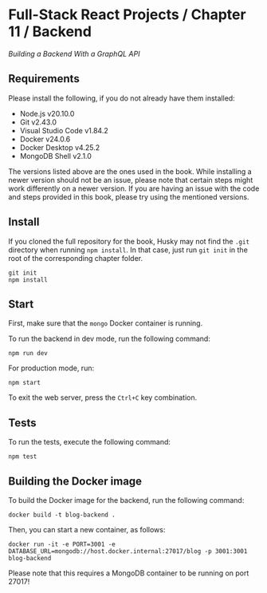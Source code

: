 # Full-Stack React Projects / Chapter 11 / Backend

_Building a Backend With a GraphQL API_

## Requirements

Please install the following, if you do not already have them installed:

- Node.js v20.10.0
- Git v2.43.0
- Visual Studio Code v1.84.2
- Docker v24.0.6
- Docker Desktop v4.25.2
- MongoDB Shell v2.1.0

The versions listed above are the ones used in the book. While installing a newer version should not be an issue, please note that certain steps might work differently on a newer version. If you are having an issue with the code and steps provided in this book, please try using the mentioned versions.

## Install

If you cloned the full repository for the book, Husky may not find the `.git` directory when running `npm install`. In that case, just run `git init` in the root of the corresponding chapter folder.

```
git init
npm install
```

## Start

First, make sure that the `mongo` Docker container is running.

To run the backend in dev mode, run the following command:

```
npm run dev
```

For production mode, run:

```
npm start
```

To exit the web server, press the `Ctrl+C` key combination.

## Tests

To run the tests, execute the following command:

```
npm test
```

## Building the Docker image

To build the Docker image for the backend, run the following command:

```
docker build -t blog-backend .
```

Then, you can start a new container, as follows:

```
docker run -it -e PORT=3001 -e DATABASE_URL=mongodb://host.docker.internal:27017/blog -p 3001:3001 blog-backend
```

Please note that this requires a MongoDB container to be running on port 27017!
